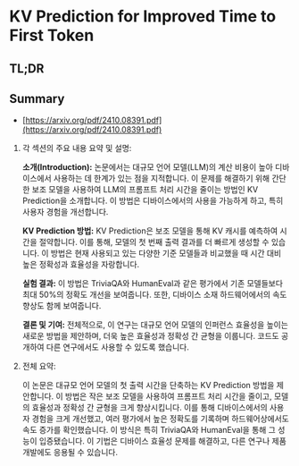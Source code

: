 # KV Prediction for Improved Time to First Token
## TL;DR
## Summary
- [https://arxiv.org/pdf/2410.08391.pdf](https://arxiv.org/pdf/2410.08391.pdf)

1. 각 섹션의 주요 내용 요약 및 설명:

   **소개(Introduction):**
   논문에서는 대규모 언어 모델(LLM)의 계산 비용이 높아 디바이스에서 사용하는 데 한계가 있는 점을 지적합니다. 이 문제를 해결하기 위해 간단한 보조 모델을 사용하여 LLM의 프롬프트 처리 시간을 줄이는 방법인 KV Prediction을 소개합니다. 이 방법은 디바이스에서의 사용을 가능하게 하고, 특히 사용자 경험을 개선합니다.

   **KV Prediction 방법:**
   KV Prediction은 보조 모델을 통해 KV 캐시를 예측하여 시간을 절약합니다. 이를 통해, 모델의 첫 번째 출력 결과를 더 빠르게 생성할 수 있습니다. 이 방법은 현재 사용되고 있는 다양한 기준 모델들과 비교했을 때 시간 대비 높은 정확성과 효율성을 자랑합니다.

   **실험 결과:**
   이 방법은 TriviaQA와 HumanEval과 같은 평가에서 기존 모델들보다 최대 50%의 정확도 개선을 보여줍니다. 또한, 디바이스 소재 하드웨어에서의 속도 향상도 함께 보여줍니다.

   **결론 및 기여:**
   전체적으로, 이 연구는 대규모 언어 모델의 인퍼런스 효율성을 높이는 새로운 방법을 제안하며, 더욱 높은 효율성과 정확성 간 균형을 이룹니다. 코드도 공개하여 다른 연구에서도 사용할 수 있도록 했습니다.

2. 전체 요약:
   
   이 논문은 대규모 언어 모델의 첫 출력 시간을 단축하는 KV Prediction 방법을 제안합니다. 이 방법은 작은 보조 모델을 사용하여 프롬프트 처리 시간을 줄이고, 모델의 효율성과 정확성 간 균형을 크게 향상시킵니다. 이를 통해 디바이스에서의 사용자 경험을 크게 개선했고, 여러 평가에서 높은 정확도를 기록하며 하드웨어상에서도 속도 증가를 확인했습니다. 이 방식은 특히 TriviaQA와 HumanEval을 통해 그 성능이 입증됐습니다. 이 기법은 디바이스 효율성 문제를 해결하고, 다른 연구나 제품 개발에도 응용될 수 있습니다.